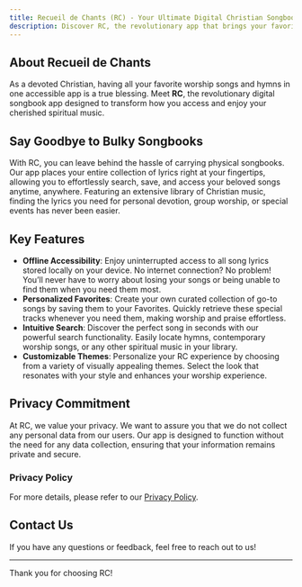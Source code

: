 ```yaml
---
title: Recueil de Chants (RC) - Your Ultimate Digital Christian Songbook
description: Discover RC, the revolutionary app that brings your favorite worship songs and hymns to your fingertips
---
```


## About Recueil de Chants

As a devoted Christian, having all your favorite worship songs and hymns in one accessible app is a true blessing. Meet **RC**, the revolutionary digital songbook app designed to transform how you access and enjoy your cherished spiritual music.

## Say Goodbye to Bulky Songbooks

With RC, you can leave behind the hassle of carrying physical songbooks. Our app places your entire collection of lyrics right at your fingertips, allowing you to effortlessly search, save, and access your beloved songs anytime, anywhere. Featuring an extensive library of Christian music, finding the lyrics you need for personal devotion, group worship, or special events has never been easier.

## Key Features

- **Offline Accessibility**: Enjoy uninterrupted access to all song lyrics stored locally on your device. No internet connection? No problem! You’ll never have to worry about losing your songs or being unable to find them when you need them most.
- **Personalized Favorites**: Create your own curated collection of go-to songs by saving them to your Favorites. Quickly retrieve these special tracks whenever you need them, making worship and praise effortless.
- **Intuitive Search**: Discover the perfect song in seconds with our powerful search functionality. Easily locate hymns, contemporary worship songs, or any other spiritual music in your library.
- **Customizable Themes**: Personalize your RC experience by choosing from a variety of visually appealing themes. Select the look that resonates with your style and enhances your worship experience.

## Privacy Commitment

At RC, we value your privacy. We want to assure you that we do not collect any personal data from our users. Our app is designed to function without the need for any data collection, ensuring that your information remains private and secure.

### Privacy Policy

For more details, please refer to our [Privacy Policy](https://itsjoelsango.github.io/rc-privacy-policy/2025/04/16/privacy-policy.html).

## Contact Us

If you have any questions or feedback, feel free to reach out to us!

---

Thank you for choosing RC!
